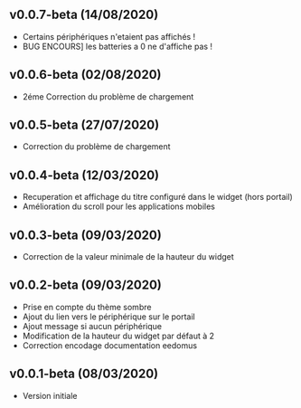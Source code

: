 ## v0.0.7-beta (14/08/2020)

* Certains périphériques n'etaient pas affichés !
* BUG ENCOURS] les batteries a 0 ne d'affiche pas !

## v0.0.6-beta (02/08/2020)

* 2éme Correction du problème de chargement 

## v0.0.5-beta (27/07/2020)

* Correction du problème de chargement 

## v0.0.4-beta (12/03/2020)

* Recuperation et affichage du titre configuré dans le widget (hors portail)
* Amélioration du scroll pour les applications mobiles

## v0.0.3-beta (09/03/2020)

* Correction de la valeur minimale de la hauteur du widget 

## v0.0.2-beta (09/03/2020)

* Prise en compte du thème sombre 
* Ajout du lien vers le périphérique sur le portail
* Ajout message si aucun périphérique
* Modification  de la hauteur du widget par défaut à 2
* Correction encodage documentation eedomus

## v0.0.1-beta (08/03/2020)

* Version initiale

